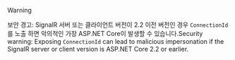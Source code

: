 > [!WARNING]
> <span data-ttu-id="00164-101">보안 경고: SignalR 서버 또는 클라이언트 버전이 2.2 이전 버전인 경우 `ConnectionId`를 노출 하면 악의적인 가장 ASP.NET Core이 발생할 수 있습니다.</span><span class="sxs-lookup"><span data-stu-id="00164-101">Security warning: Exposing `ConnectionId` can lead to malicious impersonation if the SignalR server or client version is ASP.NET Core 2.2 or earlier.</span></span>
